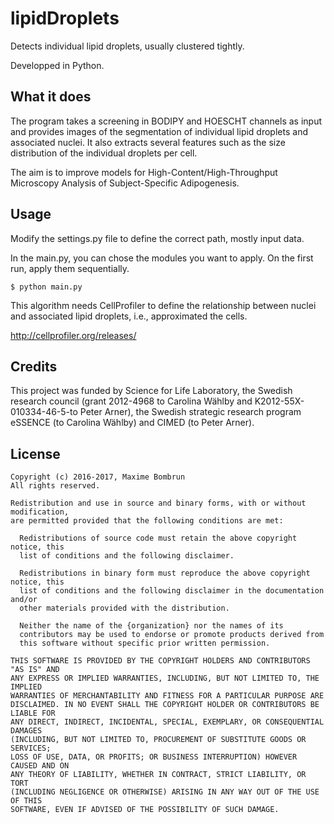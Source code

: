 # lipidDroplets

Detects individual lipid droplets, usually clustered tightly.

Developped in Python.

## What it does

The program takes a screening in BODIPY and HOESCHT channels as input and provides images of the segmentation of individual lipid droplets and associated nuclei.
It also extracts several features such as the size distribution of the individual droplets per cell.

The aim is to improve models for High-Content/High-Throughput Microscopy Analysis of Subject-Specific Adipogenesis.



## Usage

Modify the settings.py file to define the correct path, mostly input data.

In the main.py, you can chose the modules you want to apply.
On the first run, apply them sequentially.

    $ python main.py

This algorithm needs CellProfiler to define the relationship between nuclei and associated lipid droplets, i.e., approximated the cells.

http://cellprofiler.org/releases/



## Credits

This project was funded by Science for Life Laboratory, the Swedish research council (grant 2012-4968 to Carolina Wählby and K2012-55X-010334-46-5-to Peter Arner), the Swedish strategic research program eSSENCE (to Carolina Wählby) and CIMED (to Peter Arner).

## License 

    Copyright (c) 2016-2017, Maxime Bombrun
    All rights reserved.

    Redistribution and use in source and binary forms, with or without modification,
    are permitted provided that the following conditions are met:

      Redistributions of source code must retain the above copyright notice, this
      list of conditions and the following disclaimer.

      Redistributions in binary form must reproduce the above copyright notice, this
      list of conditions and the following disclaimer in the documentation and/or
      other materials provided with the distribution.

      Neither the name of the {organization} nor the names of its
      contributors may be used to endorse or promote products derived from
      this software without specific prior written permission.

    THIS SOFTWARE IS PROVIDED BY THE COPYRIGHT HOLDERS AND CONTRIBUTORS "AS IS" AND
    ANY EXPRESS OR IMPLIED WARRANTIES, INCLUDING, BUT NOT LIMITED TO, THE IMPLIED
    WARRANTIES OF MERCHANTABILITY AND FITNESS FOR A PARTICULAR PURPOSE ARE
    DISCLAIMED. IN NO EVENT SHALL THE COPYRIGHT HOLDER OR CONTRIBUTORS BE LIABLE FOR
    ANY DIRECT, INDIRECT, INCIDENTAL, SPECIAL, EXEMPLARY, OR CONSEQUENTIAL DAMAGES
    (INCLUDING, BUT NOT LIMITED TO, PROCUREMENT OF SUBSTITUTE GOODS OR SERVICES;
    LOSS OF USE, DATA, OR PROFITS; OR BUSINESS INTERRUPTION) HOWEVER CAUSED AND ON
    ANY THEORY OF LIABILITY, WHETHER IN CONTRACT, STRICT LIABILITY, OR TORT
    (INCLUDING NEGLIGENCE OR OTHERWISE) ARISING IN ANY WAY OUT OF THE USE OF THIS
    SOFTWARE, EVEN IF ADVISED OF THE POSSIBILITY OF SUCH DAMAGE.
